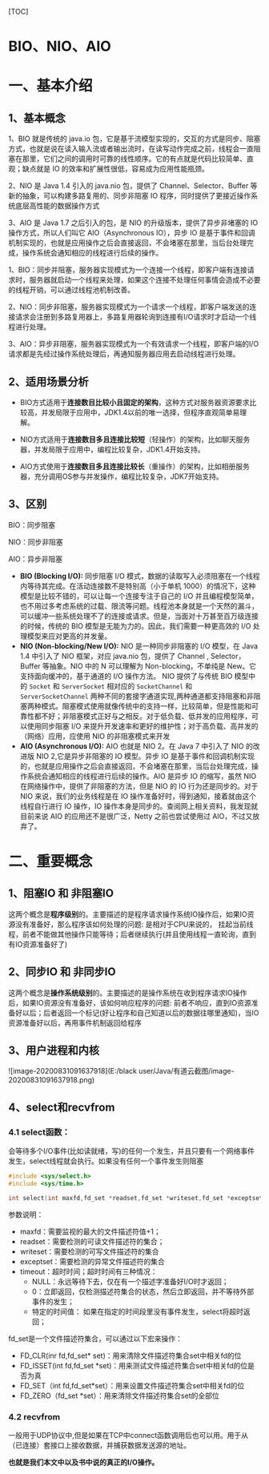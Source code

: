 [TOC]

#  BIO、NIO、AIO

# 一、基本介绍

## 1、基本概念

1、BIO 就是传统的 java.io 包，它是基于流模型实现的，交互的方式是同步、阻塞方式，也就是说在读入输入流或者输出流时，在读写动作完成之前，线程会一直阻塞在那里，它们之间的调用时可靠的线性顺序。它的有点就是代码比较简单、直观；缺点就是 IO 的效率和扩展性很低，容易成为应用性能瓶颈。

2、NIO 是 Java 1.4 引入的 java.nio 包，提供了 Channel、Selector、Buffer 等新的抽象，可以构建多路复用的、同步非阻塞 IO 程序，同时提供了更接近操作系统底层高性能的数据操作方式

3、AIO 是 Java 1.7 之后引入的包，是 NIO 的升级版本，提供了异步非堵塞的 IO 操作方式，所以人们叫它 AIO（Asynchronous IO），异步 IO 是基于事件和回调机制实现的，也就是应用操作之后会直接返回，不会堵塞在那里，当后台处理完成，操作系统会通知相应的线程进行后续的操作。



1、BIO：同步并阻塞，服务器实现模式为一个连接一个线程，即客户端有连接请求时，服务器就启动一个线程来处理，如果这个连接不处理任何事情会造成不必要的线程开销，可以通过线程池机制改善。

2、NIO：同步非阻塞，服务器实现模式为一个请求一个线程，即客户端发送的连接请求会注册到多路复用器上，多路复用器轮询到连接有I/O请求时才启动一个线程进行处理。

3、AIO：异步非阻塞，服务器实现模式为一个有效请求一个线程，即客户端的I/O请求都是先经过操作系统处理后，再通知服务器应用去启动线程进行处理。

## 2、适用场景分析

- BIO方式适用于**连接数目比较小且固定的架构**，这种方式对服务器资源要求比较高，并发局限于应用中，JDK1.4以前的唯一选择，但程序直观简单易理解。

- NIO方式适用于**连接数目多且连接比较短**（轻操作）的架构，比如聊天服务器，并发局限于应用中，编程比较复杂，JDK1.4开始支持。

- AIO方式使用于**连接数目多且连接比较长**（重操作）的架构，比如相册服务器，充分调用OS参与并发操作，编程比较复杂，JDK7开始支持。



## 3、区别

BIO：同步阻塞

NIO：同步非阻塞

AIO：异步非阻塞

- **BIO (Blocking I/O):** 同步阻塞 I/O 模式，数据的读取写入必须阻塞在一个线程内等待其完成。在活动连接数不是特别高（小于单机 1000）的情况下，这种模型是比较不错的，可以让每一个连接专注于自己的 I/O 并且编程模型简单，也不用过多考虑系统的过载、限流等问题。线程池本身就是一个天然的漏斗，可以缓冲一些系统处理不了的连接或请求。但是，当面对十万甚至百万级连接的时候，传统的 BIO 模型是无能为力的。因此，我们需要一种更高效的 I/O 处理模型来应对更高的并发量。
- **NIO (Non-blocking/New I/O):** NIO 是一种同步非阻塞的 I/O 模型，在 Java 1.4 中引入了 NIO 框架，对应 java.nio 包，提供了 Channel , Selector，Buffer 等抽象。NIO 中的 N 可以理解为 Non-blocking，不单纯是 New。它支持面向缓冲的，基于通道的 I/O 操作方法。 NIO 提供了与传统 BIO 模型中的 `Socket` 和 `ServerSocket` 相对应的 `SocketChannel` 和 `ServerSocketChannel` 两种不同的套接字通道实现,两种通道都支持阻塞和非阻塞两种模式。阻塞模式使用就像传统中的支持一样，比较简单，但是性能和可靠性都不好；非阻塞模式正好与之相反。对于低负载、低并发的应用程序，可以使用同步阻塞 I/O 来提升开发速率和更好的维护性；对于高负载、高并发的（网络）应用，应使用 NIO 的非阻塞模式来开发
- **AIO (Asynchronous I/O):** AIO 也就是 NIO 2。在 Java 7 中引入了 NIO 的改进版 NIO 2,它是异步非阻塞的 IO 模型。异步 IO 是基于事件和回调机制实现的，也就是应用操作之后会直接返回，不会堵塞在那里，当后台处理完成，操作系统会通知相应的线程进行后续的操作。AIO 是异步 IO 的缩写，虽然 NIO 在网络操作中，提供了非阻塞的方法，但是 NIO 的 IO 行为还是同步的。对于 NIO 来说，我们的业务线程是在 IO 操作准备好时，得到通知，接着就由这个线程自行进行 IO 操作，IO 操作本身是同步的。查阅网上相关资料，我发现就目前来说 AIO 的应用还不是很广泛，Netty 之前也尝试使用过 AIO，不过又放弃了。



# 二、重要概念

## 1、阻塞IO 和 非阻塞IO

这两个概念是**程序级别**的。主要描述的是程序请求操作系统IO操作后，如果IO资源没有准备好，那么程序该如何处理的问题: 是相对于CPU来说的， 挂起当前线程，前者不能做其他操作只能等待；后者继续执行(并且使用线程一直轮询，直到有IO资源准备好了)

## 2、同步IO 和 非同步IO

这两个概念是**操作系统级别**的。主要描述的是操作系统在收到程序请求IO操作后，如果IO资源没有准备好，该如何响应程序的问题: 前者不响应，直到IO资源准备好以后；后者返回一个标记(好让程序和自己知道以后的数据往哪里通知)，当IO资源准备好以后，再用事件机制返回给程序



## 3、用户进程和内核

![image-20200831091637918](E:/black user/Java/有道云截图/image-20200831091637918.png)



## 4、select和recvfrom

### 4.1 select函数：

会等待多个I/O事件(比如读就绪，写)的任何一个发生，并且只要有一个网络事件发生，select线程就会执行。如果没有任何一个事件发生则阻塞

```c++
#include <sys/select.h>
#include <sys/time.h>

int select(int maxfd,fd_set *readset,fd_set *writeset,fd_set *exceptset,const struct timeval *timeout)
```

参数说明：

- maxfd：需要监视的最大的文件描述符值+1；
- readset：需要检测的可读文件描述符的集合；
- writeset：需要检测的可写文件描述符的集合
- exceptset：需要检测的异常文件描述符的集合
- timeout：超时时间；超时时间有三种情况：
  - NULL：永远等待下去，仅在有一个描述字准备好I/O时才返回；
  - 0：立即返回，仅检测描述符集合的状态，然后立即返回，并不等待外部事件的发生；
  - 特定的时间值： 如果在指定的时间段里没有事件发生，select将超时返回；



fd_set是一个文件描述符集合，可以通过以下宏来操作：

- FD_CLR(inr fd,fd_set* set)：用来清除文件描述符集合set中相关fd的位
- FD_ISSET(int fd,fd_set *set)：用来测试文件描述符集合set中相关fd的位是否为真
- FD_SET（int fd,fd_set*set）：用来设置文件描述符集合set中相关fd的位
- FD_ZERO（fd_set *set）：用来清除文件描述符集合set的全部位



### 4.2 recvfrom

一般用于UDP协议中,但是如果在TCP中connect函数调用后也可以用。用于从（已连接）套接口上接收数据，并捕获数据发送源的地址。

**也就是我们本文中以及书中说的真正的I/O操作。**

















